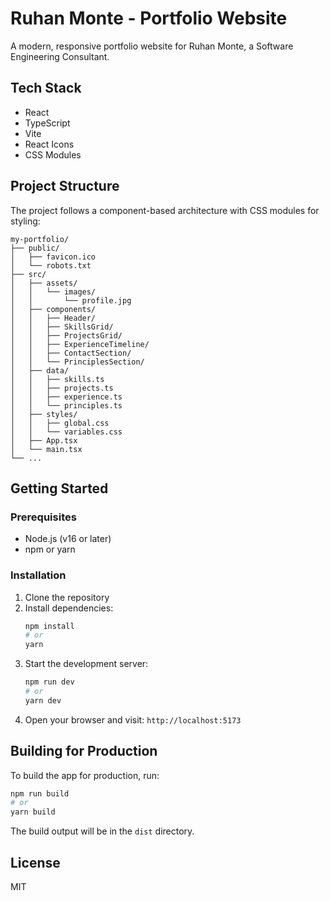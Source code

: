 # Ruhan Monte - Portfolio Website

A modern, responsive portfolio website for Ruhan Monte, a Software Engineering Consultant.

## Tech Stack

- React
- TypeScript
- Vite
- React Icons
- CSS Modules

## Project Structure

The project follows a component-based architecture with CSS modules for styling:

```
my-portfolio/
├── public/
│   ├── favicon.ico
│   └── robots.txt
├── src/
│   ├── assets/
│   │   └── images/
│   │       └── profile.jpg
│   ├── components/
│   │   ├── Header/
│   │   ├── SkillsGrid/
│   │   ├── ProjectsGrid/
│   │   ├── ExperienceTimeline/
│   │   ├── ContactSection/
│   │   └── PrinciplesSection/
│   ├── data/
│   │   ├── skills.ts
│   │   ├── projects.ts
│   │   ├── experience.ts
│   │   └── principles.ts
│   ├── styles/
│   │   ├── global.css
│   │   └── variables.css
│   ├── App.tsx
│   └── main.tsx
└── ...
```

## Getting Started

### Prerequisites

- Node.js (v16 or later)
- npm or yarn

### Installation

1. Clone the repository
2. Install dependencies:
   ```bash
   npm install
   # or
   yarn
   ```
3. Start the development server:
   ```bash
   npm run dev
   # or
   yarn dev
   ```
4. Open your browser and visit: `http://localhost:5173`

## Building for Production

To build the app for production, run:

```bash
npm run build
# or
yarn build
```

The build output will be in the `dist` directory.

## License

MIT